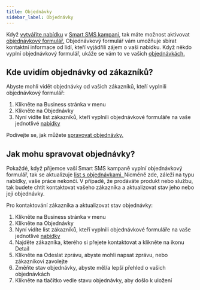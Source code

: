 ```yaml
---
title: Objednávky 
sidebar_label: Objednávky
---
```


Když [vytváříte nabídku](#19) v [Smart SMS kampani](#20), tak máte možnost aktivovat [objednávkový formulář.](#36) Objednávkový formulář vám umožňuje sbírat kontaktní informace od lidí, kteří vyjádřili zájem o vaši nabídku. Když někdo vyplní objednávkový formulář, ukáže se vám to ve vašich [objednávkách.](#29)

## Kde uvidím objednávky od zákazníků?
Abyste mohli vidět objednávky od vašich zákazníků, kteří vyplnili objednávkový formulář:
1.	Klikněte na Business stránka v menu
2.	Klikněte na Objednávky
3.	Nyní vidíte list zákazníků, kteří vyplnili objednávkové formuláře na vaše jednotlivé [nabídky](https://www.bulkgate.com/cs/reseni/smart-sms#nabidky)

Podívejte se, jak můžete [spravovat objednávky.](orders.md#jak-mohu-spravovat-objednávky)


## Jak mohu spravovat objednávky?
Pokaždé, když příjemce vaší Smart SMS kampaně vyplní objednávkový formulář, tak se aktualizuje [list s objednávkami. ](#29) Nicméně zde, záleží na typu nabídky, vaše práce nekončí.
V případě, že prodáváte produkt nebo službu, tak budete chtít kontaktovat vašeho zákazníka a aktualizovat stav jeho nebo její objednávky. 

Pro kontaktování zákazníka a aktualizovat stav objednávky:
1.	Klikněte na Business stránka v menu
2.	Klikněte na Objednávky
3.	Nyní vidíte list zákazníků, kteří vyplnili objednávkové formuláře na vaše jednotlivé [nabídky](https://www.bulkgate.com/cs/reseni/smart-sms#nabidky)
4.	Najděte zákazníka, kterého si přejete kontaktovat a klikněte na ikonu Detail
5.	Klikněte na Odeslat zprávu, abyste mohli napsat zprávu, nebo zákazníkovi zavolejte 
6.	Změňte stav objednávky, abyste měl/a lepší přehled o vašich objednávkách
7.	Klikněte na tlačítko vedle stavu objednávky, aby došlo k uložení

